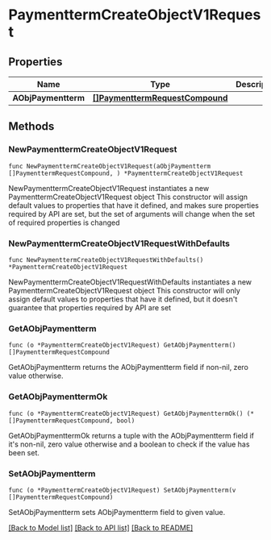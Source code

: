 # PaymenttermCreateObjectV1Request

## Properties

Name | Type | Description | Notes
------------ | ------------- | ------------- | -------------
**AObjPaymentterm** | [**[]PaymenttermRequestCompound**](PaymenttermRequestCompound.md) |  | 

## Methods

### NewPaymenttermCreateObjectV1Request

`func NewPaymenttermCreateObjectV1Request(aObjPaymentterm []PaymenttermRequestCompound, ) *PaymenttermCreateObjectV1Request`

NewPaymenttermCreateObjectV1Request instantiates a new PaymenttermCreateObjectV1Request object
This constructor will assign default values to properties that have it defined,
and makes sure properties required by API are set, but the set of arguments
will change when the set of required properties is changed

### NewPaymenttermCreateObjectV1RequestWithDefaults

`func NewPaymenttermCreateObjectV1RequestWithDefaults() *PaymenttermCreateObjectV1Request`

NewPaymenttermCreateObjectV1RequestWithDefaults instantiates a new PaymenttermCreateObjectV1Request object
This constructor will only assign default values to properties that have it defined,
but it doesn't guarantee that properties required by API are set

### GetAObjPaymentterm

`func (o *PaymenttermCreateObjectV1Request) GetAObjPaymentterm() []PaymenttermRequestCompound`

GetAObjPaymentterm returns the AObjPaymentterm field if non-nil, zero value otherwise.

### GetAObjPaymenttermOk

`func (o *PaymenttermCreateObjectV1Request) GetAObjPaymenttermOk() (*[]PaymenttermRequestCompound, bool)`

GetAObjPaymenttermOk returns a tuple with the AObjPaymentterm field if it's non-nil, zero value otherwise
and a boolean to check if the value has been set.

### SetAObjPaymentterm

`func (o *PaymenttermCreateObjectV1Request) SetAObjPaymentterm(v []PaymenttermRequestCompound)`

SetAObjPaymentterm sets AObjPaymentterm field to given value.



[[Back to Model list]](../README.md#documentation-for-models) [[Back to API list]](../README.md#documentation-for-api-endpoints) [[Back to README]](../README.md)


